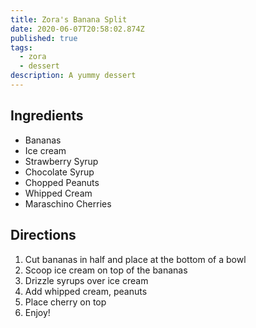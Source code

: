 ```yaml
---
title: Zora's Banana Split
date: 2020-06-07T20:58:02.874Z
published: true
tags:
  - zora
  - dessert
description: A yummy dessert
---
```

## Ingredients

* Bananas
* Ice cream
* Strawberry Syrup
* Chocolate Syrup
* Chopped Peanuts
* Whipped Cream
* Maraschino Cherries

## Directions

1. Cut bananas in half and place at the bottom of a bowl
2. Scoop ice cream on top of the bananas
3. Drizzle syrups over ice cream
4. Add whipped cream, peanuts
5. Place cherry on top
6. Enjoy!